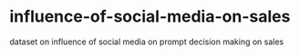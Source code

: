 # influence-of-social-media-on-sales
dataset on influence of social media on prompt decision making on sales

